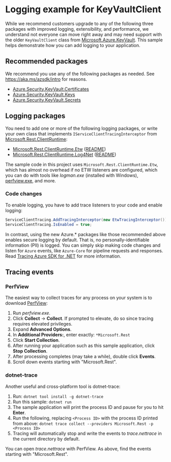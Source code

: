 # Logging example for KeyVaultClient

While we recommend customers upgrade to any of the following three packages with improved logging, extensibility, and performance, we understand not everyone can move right away and may need support with the older `KeyVaultClient` class from [Microsoft.Azure.KeyVault](https://www.nuget.org/packages/Microsoft.Azure.KeyVault/). This sample helps demonstrate how you can add logging to your application.

## Recommended packages

We recommend you use any of the following packages as needed. See <https://aka.ms/azsdk/intro> for reasons.

* [Azure.Security.KeyVault.Certificates](https://www.nuget.org/packages/Azure.Security.KeyVault.Certificates/)
* [Azure.Security.KeyVault.Keys](https://www.nuget.org/packages/Azure.Security.KeyVault.Keys/)
* [Azure.Security.KeyVault.Secrets](https://www.nuget.org/packages/Azure.Security.KeyVault.Secrets/)

## Logging packages

You need to add one or more of the following logging packages, or write your own class that implements `IServiceClientTracingInterceptor` from [Microsoft.Rest.ClientRuntime](https://www.nuget.org/packages/Microsoft.Rest.ClientRuntime/):

* [Microsoft.Rest.ClientRuntime.Etw](https://www.nuget.org/packages/Microsoft.Rest.ClientRuntime.Etw/) ([README](https://github.com/Azure/azure-sdk-for-net/blob/master/sdk/mgmtcommon/ClientRuntime.Etw/README.md))
* [Microsoft.Rest.ClientRuntime.Log4Net](https://www.nuget.org/packages/Microsoft.Rest.ClientRuntime.Log4Net/) ([README](https://github.com/Azure/azure-sdk-for-net/blob/master/sdk/mgmtcommon/ClientRuntime.Log4Net/README.md))

The sample code in this project uses `Microsoft.Rest.ClientRuntime.Etw`, which has almost no overhead if no ETW listeners are configured, which you can do with tools like *logman.exe* (installed with Windows), [perfview.exe](https://github.com/microsoft/perfview/), and more.

### Code changes

To enable logging, you have to add trace listeners to your code and enable logging:

```csharp
ServiceClientTracing.AddTracingInterceptor(new EtwTracingInterceptor());
ServiceClientTracing.IsEnabled = true;
```

In contrast, using the new Azure.\* packages like those recommended above enables secure logging by default. That is, no personally-identifiable information (PII) is logged. You can simply skip making code changes and listen for `Azure` events, like `Azure-Core` for pipeline requests and responses. Read [Tracing Azure SDK for .NET](https://heaths.dev/azure/2020/02/04/trace-azure-sdk-for-net.html) for more information.

## Tracing events

### PerfView

The easiest way to collect traces for any process on your system is to download [PerfView](https://github.com/microsoft/perfview/):

1. Run *perfview.exe*.
1. Click **Collect** -> **Collect**. If prompted to elevate, do so since tracing requires elevated privileges.
1. Expand **Advanced Options**.
1. In **Additional Providers:**, enter exactly: `*Microsoft.Rest`
1. Click **Start Collection**.
1. After running your application such as this sample application, click **Stop Collection**.
1. After processing completes (may take a while), double click **Events**.
1. Scroll down events starting with "Microsoft.Rest".

### dotnet-trace

Another useful and cross-platform tool is dotnet-trace:

1. Run: `dotnet tool install -g dotnet-trace`
1. Run this sample: `dotnet run`
1. The sample application will print the process ID and pause for you to hit **Enter**.
1. Run the following, replacing `<Process ID>` with the process ID printed from above: `dotnet trace collect --providers Microsoft.Rest -p <Process ID>`
1. Tracing will automatically stop and write the events to *trace.nettrace* in the current directory by default.

You can open *trace.nettrace* with PerfView. As above, find the events starting with "Microsoft.Rest".
